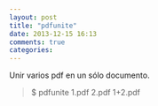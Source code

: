 ```yaml
---
layout: post
title: "pdfunite"
date: 2013-12-15 16:13
comments: true
categories: 
---
```

Unir varios pdf en un sólo documento.

>$ pdfunite 1.pdf 2.pdf 1+2.pdf

